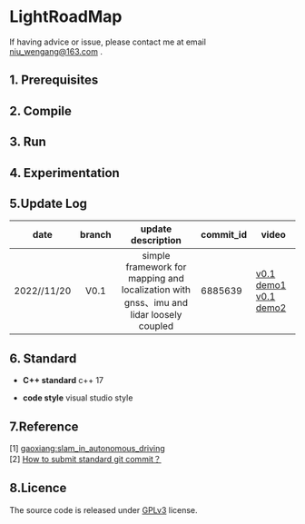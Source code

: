 # LightRoadMap
If having advice or issue, please contact me at email  niu_wengang@163.com .   


## 1. Prerequisites

## 2. Compile 

## 3. Run



## 4. Experimentation



## 5.Update Log

|date| branch | update  description | commit_id | video |
| :----: | :----:| :----: | ------ | ------ |
| 2022//11/20 | V0.1 | simple framework for mapping and localization  with  gnss、imu and lidar loosely coupled |6885639|[v0.1 demo1](https://www.bilibili.com/video/BV1mt4y1K7Nt/?spm_id_from=333.999.0.0&vd_source=b86740d9f2b244ac781ad5f60dd8e818)     [v0.1 demo2](https://www.bilibili.com/video/BV1Ce4y1s75g/?spm_id_from=333.788&vd_source=b86740d9f2b244ac781ad5f60dd8e818)|




## 6. Standard

+ **C++ standard** c++ 17   

+ **code style** visual studio style


## 7.Reference

[1]  [gaoxiang:slam_in_autonomous_driving](https://github.com/gaoxiang12/slam_in_autonomous_driving)  
[2]  [How to submit standard git commit？](https://zhuanlan.zhihu.com/p/182553920)  

## 8.Licence
The source code is released under [GPLv3](http://www.gnu.org/licenses/) license. 
